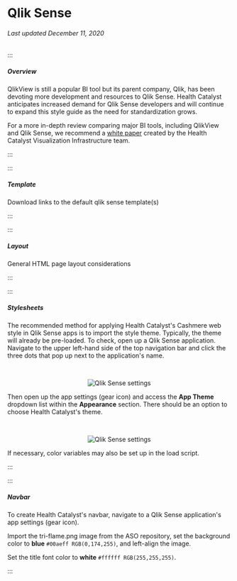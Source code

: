 # Qlik Sense

###### Last updated December 11, 2020

:::

##### Overview

QlikView is still a popular BI tool but its parent company, Qlik, has been devoting more development and resources to Qlik Sense. Health Catalyst anticipates increased demand for Qlik Sense developers and will continue to expand this style guide as the need for standardization grows.

For a more in-depth review comparing major BI tools, including QlikView and Qlik Sense, we recommend a [white paper](https://healthcarequalitycatalyst.sharepoint.com/:b:/s/DOSVisualization/ERgnumWAEjJGlaJ3upnQpo0BKvEReltxHG8deNjnoRp4sA?e=yM0Kmj) created by the Health Catalyst Visualization Infrastructure team.

:::

:::

##### Template

Download links to the default qlik sense template(s)

:::

:::

##### Layout

General HTML page layout considerations

:::

:::

##### Stylesheets

The recommended method for applying Health Catalyst's Cashmere web style in Qlik Sense apps is to import the style theme. Typically, the theme will already be pre-loaded. To check, open up a Qlik Sense application. Navigate to the upper left-hand side of the top navigation bar and click the three dots that pop up next to the application's name. 

<div style="text-align:center"><br>

![Qlik Sense settings](./assets/analytics/qlik/qlik-settings-access.png "Access settings")

</div>

Then open up the app settings (gear icon) and access the **App Theme** dropdown list within the **Appearance** section. There should be an option to choose Health Catalyst's theme.

<div style="text-align:center"><br>

![Qlik Sense settings](./assets/analytics/qlik/qlik-settings.png "QS settings")

</div>

If necessary, color variables may also be set up in the load script.

:::

:::

##### Navbar

To create Health Catalyst's navbar, navigate to a Qlik Sense application's app settings (gear icon). 

Import the tri-flame.png image from the ASO repository, set the background color to **blue** `#00aeff RGB(0,174,255)`, and left-align the image.

Set the title font color to **white** `#ffffff RGB(255,255,255)`.

:::
